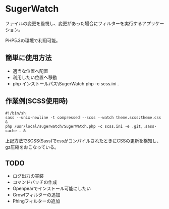 SugerWatch
==========
ファイルの変更を監視し、変更があった場合にフィルターを実行するアプリケーション。

PHP5.3の環境で利用可能。

簡単に使用方法
--------------
* 適当な位置へ配置
* 利用したい位置へ移動
* php インストールパス\SugerWatch.php -c scss.ini .


作業例(SCSS使用時)
------------------
    #!/bin/sh
    sass --unix-newline -t compressed --scss --watch theme.scss:theme.css &
    php /usr/local/sugerwatch/SugerWatch.php -c scss.ini -e .git,.sass-cache . &

上記方法でSCSS(Sass)でcssがコンパイルされたときにCSSの更新を検知し、gz圧縮をおこなっている。

TODO
----
* ログ出力の実装
* コマンドバッチの作成
* Openpearでインストール可能にしたい
* Growlフィルターの追加
* Phingフィルターの追加
